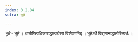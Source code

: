 ```yaml
---
index: 3.2.84
sutra: भूते

---
```

_भूते_ - भूते । धातोरित्यधिकाराद्धात्वर्थस्य विशेषणमिद् । भूतेऽर्थे विद्यमानाद्धातोरित्यर्थः ।